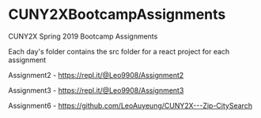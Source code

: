 # CUNY2XBootcampAssignments
CUNY2X Spring 2019 Bootcamp Assignments

Each day's folder contains the src folder for a react project for each assignment

Assignment2 - https://repl.it/@Leo9908/Assignment2

Assignment3 - https://repl.it/@Leo9908/Assignment3

Assignment6 - https://github.com/LeoAuyeung/CUNY2X---Zip-CitySearch
